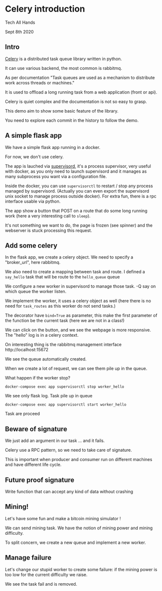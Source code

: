 # Celery introduction

Tech All Hands

Sept 8th 2020

## Intro

[Celery](/en/stable/getting-started/introduction.html) is a distributed task
queue library written in python.

It can use various backend, the most common is rabbitmq.

As per documentation "Task queues are used as a mechanism to distribute work
across threads or machines."

It is used to offload a long running task from a web application (front or api).

Celery is quiet complex and the documentation is not so easy to grasp.

This demo aim to show some basic feature of the library.

You need to explore each commit in the history to follow the demo.

## A simple flask app

We have a simple flask app running in a docker.

For now, we don't use celery.

The app is lauched via [supervisord](http://supervisord.org/), it's a process
supervisor, very useful with docker, as you only need to launch supervisord
and it manages as many subprocess you want via a configuration file.

Inside the docker, you can use `supervisorctl` to restart / stop any process
managed by supervisord. (Actually you can even export the supervisord unix
socket to manage process outside docker). For extra fun, there is a rpc
interface usable via python.

The app show a button that POST on a route that do some long running work (here
a very interesting call to `sleep`).

It's not something we want to do, the page is frozen (see spinner) and the
webserver is stuck processing this request.


## Add some celery

In the flask app, we create a celery object. We need to specify a "broker_url",
here rabbitmq.

We also need to create a mapping between task and route. I defined a `say_hello`
task that will be route to the `hello_queue` queue

We configure a new worker in supervisord to manage those task. -Q say on which
queue the worker listen.

We implement the worker, it uses a celery object as well (here there is no need
for `task_routes` as this worker do not send tasks.)

The decorator have `bind=True` as parameter, this make the first parameter of
the function be the current task (here we are not in a class!)

We can click on the button, and we see the webpage is more responsive. The
"hello" log is in a celery context.

On interesting thing is the rabbitmq management interface http://localhost:15672

We see the queue automatically created.

When we create a lot of request, we can see them pile up in the queue.

What happen if the worker stop?

```
docker-compose exec app supervisorctl stop worker_hello
```

We see only flask log. Task pile up in queue

```
docker-compose exec app supervisorctl start worker_hello
```

Task are proceed

## Beware of signature

We just add an argument in our task ... and it fails.

Celery use a RPC pattern, so we need to take care of signature.

This is important when producer and consumer run on different machines and have
different life cycle.

## Future proof signature

Write function that can accept any kind of data without crashing

## Mining!

Let's have some fun and make a bitcoin mining simulator !

We can send mining task. We have the notion of mining power and mining
difficulty.

To split concern, we create a new queue and implement a new worker.


## Manage failure

Let's change our stupid worker to create some failure: if the mining power is
too low for the current difficulty we raise.

We see the task fail and is removed.
